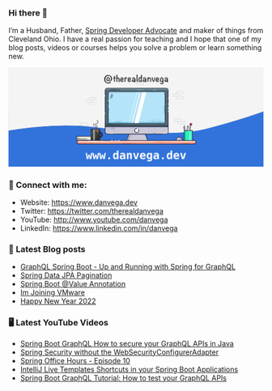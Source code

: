 ### Hi there 👋

I’m a Husband, Father, [Spring Developer Advocate](https://tanzu.vmware.com/developer/advocates/) and maker of things from Cleveland Ohio. I have a real passion for teaching and I hope that one of my blog posts, videos or courses helps you solve a problem or learn something new.

![Profile Header](./github_profile_header.png)

### 🤝 Connect with me:

- Website: https://www.danvega.dev
- Twitter: https://twitter.com/therealdanvega
- YouTube: http://www.youtube.com/danvega
- LinkedIn: https://www.linkedin.com/in/danvega

### 📝 Latest Blog posts

<!-- BLOG-POST-LIST:START -->
- [GraphQL Spring Boot - Up and Running with Spring for GraphQL](https://www.danvega.dev/blog/2022/05/17/spring-for-graphql)
- [Spring Data JPA Pagination](https://www.danvega.dev/blog/2022/05/12/spring-data-jpa-pagination)
- [Spring Boot @Value Annotation](https://www.danvega.dev/blog/2022/05/11/spring-boot-value-annotation)
- [Im Joining VMware](https://www.danvega.dev/blog/2022/01/24/im-joining-vmware)
- [Happy New Year 2022](https://www.danvega.dev/blog/2022/01/01/happy-new-year-2022)
<!-- BLOG-POST-LIST:END -->

### 🖥 Latest YouTube Videos

<!-- YOUTUBE:START -->
- [Spring Boot GraphQL How to secure your GraphQL APIs in Java](https://www.youtube.com/watch?v=PkhsQPPFgOo)
- [Spring Security without the WebSecurityConfigurerAdapter](https://www.youtube.com/watch?v=s4X4SJv2RrU)
- [Spring Office Hours - Episode 10](https://www.youtube.com/watch?v=zJ40TVuFu5g)
- [IntelliJ Live Templates Shortcuts in your Spring Boot Applications](https://www.youtube.com/watch?v=38VYJjjKqh0)
- [Spring Boot GraphQL Tutorial: How to test your GraphQL APIs](https://www.youtube.com/watch?v=0b0x3C_BTT8)
<!-- YOUTUBE:END -->
